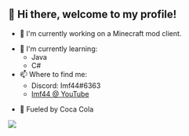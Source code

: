 ## 👋 Hi there, welcome to my profile!

- 🔨 I'm currently working on a Minecraft mod client.
* 🌱 I'm currently learning:
  *  Java
  *  C#
* 📫 Where to find me:
  * Discord: Imf44#6363
  * [Imf44 @ YouTube](https://www.youtube.com/channel/UCPN5_9n3syVvC0dAgaOvnig) 
- 🥤 Fueled by Coca Cola

<img src="https://github-readme-stats.vercel.app/api?username=imAETher&&show_icons=true&title_color=df36d8&icon_color=bb2acf&text_color=05f0f7&bg_color=151515">

